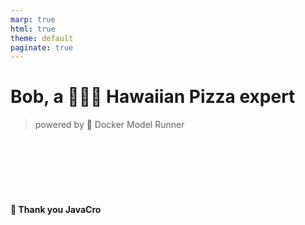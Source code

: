 ```yaml
---
marp: true
html: true
theme: default
paginate: true
---
```

<style>
.dodgerblue {
  color: dodgerblue;
}
.indianred {
  color: indianred;
}
</style>
# Bob, a 🍕🍍🥓 Hawaiian Pizza expert 
> powered by 🐳 Docker Model Runner



</br></br></br></br></br>

#### 🤗 Thank you JavaCro
